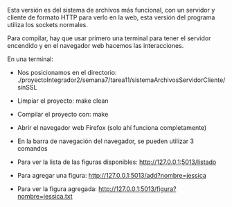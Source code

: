Esta versión es del sistema de archivos más funcional, con un servidor y cliente de formato HTTP para verlo en la web, esta versión del programa utiliza los sockets normales.

Para compilar, hay que usar primero una terminal para tener el servidor encendido y en el navegador web hacemos las interacciones.

En una terminal:
- Nos posicionamos en el directorio: ./proyectoIntegrador2/semana7/tarea11/sistemaArchivosServidorCliente/sinSSL
- Limpiar el proyecto: make clean
- Compilar el proyecto con: make
- Abrir el navegador web Firefox (solo ahí funciona completamente)
- En la barra de navegación del navegador, se pueden utilizar 3 comandos

- Para ver la lista de las figuras disponibles: http://127.0.0.1:5013/listado
- Para agregar una figura: http://127.0.0.1:5013/add?nombre=jessica
- Para ver la figura agregada: http://127.0.0.1:5013/figura?nombre=jessica.txt